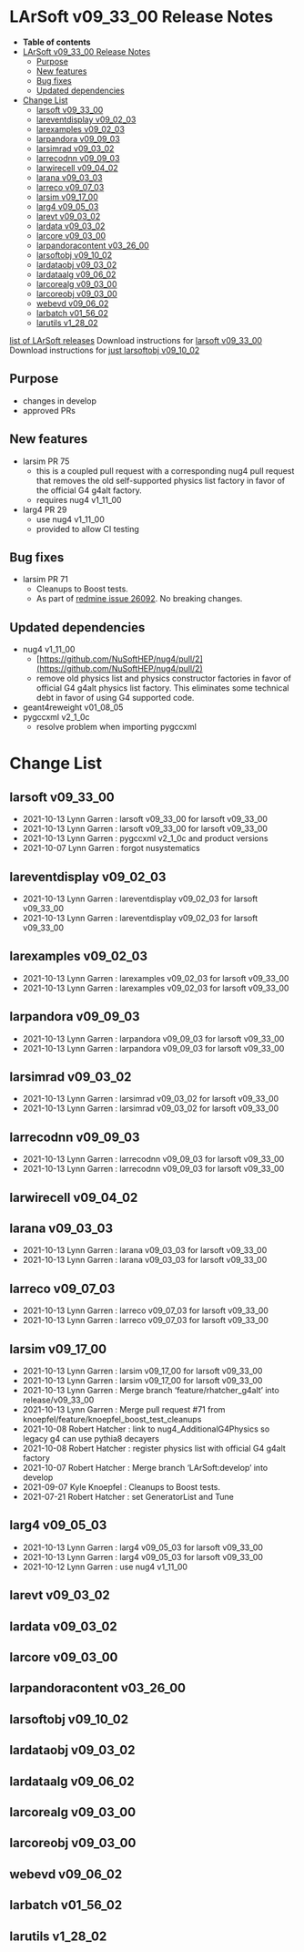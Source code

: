 LArSoft v09_33_00 Release Notes
======================================================================

-   **Table of contents**
-   [LArSoft v09_33_00 Release Notes](#LArSoft-v09_33_00-Release-Notes)
    -   [Purpose](#Purpose)
    -   [New features](#New-features)
    -   [Bug fixes](#Bug-fixes)
    -   [Updated dependencies](#Updated-dependencies)
-   [Change List](#Change-List)
    -   [larsoft v09_33_00](#larsoft-v09_33_00)
    -   [lareventdisplay v09_02_03](#lareventdisplay-v09_02_03)
    -   [larexamples v09_02_03](#larexamples-v09_02_03)
    -   [larpandora v09_09_03](#larpandora-v09_09_03)
    -   [larsimrad v09_03_02](#larsimrad-v09_03_02)
    -   [larrecodnn v09_09_03](#larrecodnn-v09_09_03)
    -   [larwirecell v09_04_02](#larwirecell-v09_04_02)
    -   [larana v09_03_03](#larana-v09_03_03)
    -   [larreco v09_07_03](#larreco-v09_07_03)
    -   [larsim v09_17_00](#larsim-v09_17_00)
    -   [larg4 v09_05_03](#larg4-v09_05_03)
    -   [larevt v09_03_02](#larevt-v09_03_02)
    -   [lardata v09_03_02](#lardata-v09_03_02)
    -   [larcore v09_03_00](#larcore-v09_03_00)
    -   [larpandoracontent v03_26_00](#larpandoracontent-v03_26_00)
    -   [larsoftobj v09_10_02](#larsoftobj-v09_10_02)
    -   [lardataobj v09_03_02](#lardataobj-v09_03_02)
    -   [lardataalg v09_06_02](#lardataalg-v09_06_02)
    -   [larcorealg v09_03_00](#larcorealg-v09_03_00)
    -   [larcoreobj v09_03_00](#larcoreobj-v09_03_00)
    -   [webevd v09_06_02](#webevd-v09_06_02)
    -   [larbatch v01_56_02](#larbatch-v01_56_02)
    -   [larutils v1_28_02](#larutils-v1_28_02)

[list of LArSoft releases](LArSoft_release_list)
Download instructions for [larsoft v09_33_00](http://scisoft.fnal.gov/scisoft/bundles/larsoft/v09_33_00/larsoft-v09_33_00.html)
Download instructions for [just larsoftobj v09_10_02](http://scisoft.fnal.gov/scisoft/bundles/larsoftobj/v09_10_02/larsoftobj-v09_10_02.html)

Purpose
--------------------

-   changes in develop
-   approved PRs

New features
------------------------------

-   larsim PR 75
    -   this is a coupled pull request with a corresponding nug4 pull request that removes the old self-supported physics list factory in favor of the official G4 g4alt factory.
    -   requires nug4 v1_11_00
-   larg4 PR 29
    -   use nug4 v1_11_00
    -   provided to allow CI testing

Bug fixes
------------------------

-   larsim PR 71
    -   Cleanups to Boost tests.
    -   As part of [redmine issue 26092](https://cdcvs.fnal.gov/redmine/issues/26092). No breaking changes.

Updated dependencies
----------------------------------------------

-   nug4 v1_11_00
    -   [https://github.com/NuSoftHEP/nug4/pull/2](https://github.com/NuSoftHEP/nug4/pull/2)
    -   remove old physics list and physics constructor factories in favor of official G4 g4alt physics list factory. This eliminates some technical debt in favor of using G4 supported code.
-   geant4reweight v01_08_05
-   pygccxml v2_1_0c
    -   resolve problem when importing pygccxml

Change List
============================

larsoft v09_33_00
------------------------------------------

-   2021-10-13 Lynn Garren : larsoft v09_33_00 for larsoft v09_33_00
-   2021-10-13 Lynn Garren : larsoft v09_33_00 for larsoft v09_33_00
-   2021-10-13 Lynn Garren : pygccxml v2_1_0c and product versions
-   2021-10-07 Lynn Garren : forgot nusystematics

lareventdisplay v09_02_03
----------------------------------------------------------

-   2021-10-13 Lynn Garren : lareventdisplay v09_02_03 for larsoft v09_33_00
-   2021-10-13 Lynn Garren : lareventdisplay v09_02_03 for larsoft v09_33_00

larexamples v09_02_03
--------------------------------------------------

-   2021-10-13 Lynn Garren : larexamples v09_02_03 for larsoft v09_33_00
-   2021-10-13 Lynn Garren : larexamples v09_02_03 for larsoft v09_33_00

larpandora v09_09_03
------------------------------------------------

-   2021-10-13 Lynn Garren : larpandora v09_09_03 for larsoft v09_33_00
-   2021-10-13 Lynn Garren : larpandora v09_09_03 for larsoft v09_33_00

larsimrad v09_03_02
----------------------------------------------

-   2021-10-13 Lynn Garren : larsimrad v09_03_02 for larsoft v09_33_00
-   2021-10-13 Lynn Garren : larsimrad v09_03_02 for larsoft v09_33_00

larrecodnn v09_09_03
------------------------------------------------

-   2021-10-13 Lynn Garren : larrecodnn v09_09_03 for larsoft v09_33_00
-   2021-10-13 Lynn Garren : larrecodnn v09_09_03 for larsoft v09_33_00

larwirecell v09_04_02
--------------------------------------------------

larana v09_03_03
----------------------------------------

-   2021-10-13 Lynn Garren : larana v09_03_03 for larsoft v09_33_00
-   2021-10-13 Lynn Garren : larana v09_03_03 for larsoft v09_33_00

larreco v09_07_03
------------------------------------------

-   2021-10-13 Lynn Garren : larreco v09_07_03 for larsoft v09_33_00
-   2021-10-13 Lynn Garren : larreco v09_07_03 for larsoft v09_33_00

larsim v09_17_00
----------------------------------------

-   2021-10-13 Lynn Garren : larsim v09_17_00 for larsoft v09_33_00
-   2021-10-13 Lynn Garren : larsim v09_17_00 for larsoft v09_33_00
-   2021-10-13 Lynn Garren : Merge branch ‘feature/rhatcher_g4alt’ into release/v09_33_00
-   2021-10-13 Lynn Garren : Merge pull request \#71 from knoepfel/feature/knoepfel_boost_test_cleanups
-   2021-10-08 Robert Hatcher : link to nug4_AdditionalG4Physics so legacy g4 can use pythia8 decayers
-   2021-10-08 Robert Hatcher : register physics list with official G4 g4alt factory
-   2021-10-07 Robert Hatcher : Merge branch ‘LArSoft:develop’ into develop
-   2021-09-07 Kyle Knoepfel : Cleanups to Boost tests.
-   2021-07-21 Robert Hatcher : set GeneratorList and Tune

larg4 v09_05_03
--------------------------------------

-   2021-10-13 Lynn Garren : larg4 v09_05_03 for larsoft v09_33_00
-   2021-10-13 Lynn Garren : larg4 v09_05_03 for larsoft v09_33_00
-   2021-10-12 Lynn Garren : use nug4 v1_11_00

larevt v09_03_02
----------------------------------------

lardata v09_03_02
------------------------------------------

larcore v09_03_00
------------------------------------------

larpandoracontent v03_26_00
--------------------------------------------------------------

larsoftobj v09_10_02
------------------------------------------------

lardataobj v09_03_02
------------------------------------------------

lardataalg v09_06_02
------------------------------------------------

larcorealg v09_03_00
------------------------------------------------

larcoreobj v09_03_00
------------------------------------------------

webevd v09_06_02
----------------------------------------

larbatch v01_56_02
--------------------------------------------

larutils v1_28_02
------------------------------------------
